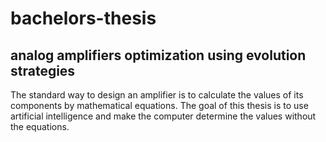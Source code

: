 # bachelors-thesis
## analog amplifiers optimization using evolution strategies
The standard way to design an amplifier is to calculate the values of its components by mathematical equations. The goal of this thesis is to use artificial intelligence and make the computer determine the values without the equations.
